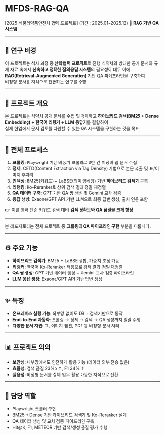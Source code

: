 # MFDS-RAG-QA  
[2025 식품의약품안전처 협력 프로젝트]
(기간 : 2025.01~2025.12)
🧾 **RAG 기반 QA 시스템**

---

## 📌 연구 배경  

이 프로젝트는 석사 과정 중 **산학협력 프로젝트**로 진행
식약처의 방대한 공개 문서와 규제 자료 속에서 **신속하고 정확한 질의응답 시스템**의 필요성이 대두
이에 **RAG(Retrieval-Augmented Generation)** 기반 QA 파이프라인을 구축하여  
비정형 문서를 지식으로 전환하는 연구를 수행

---

## 📖 프로젝트 개요  

본 프로젝트는 식약처 공개 문서를 수집 및 정제하고
**하이브리드 검색(BM25 + Dense Embedding) + 한국어 리랭커 + LLM 응답기**를 결합하여  
실제 현업에서 문서 검토를 지원할 수 있는 QA 시스템을 구현하는 것을 목표

---

## 🔄 전체 프로세스  

1. **크롤링**: Playwright 기반 비동기 크롤러로 3만 건 이상의 웹 문서 수집  
2. **정제**: CETD(Content Extraction via Tag Density) 기법으로 본문 추출 및 표/이미지 후처리  
3. **인덱싱**: BM25(키워드) + LaBSE(의미 임베딩) 기반 **하이브리드 검색기** 구축  
4. **리랭킹**: Ko-Reranker로 상위 검색 결과 정밀 재정렬  
5. **QA 데이터 구축**: GPT 기반 QA 쌍 생성 및 Gemini 교차 검증  
6. **응답 생성**: Exaone/GPT API 기반 LLM으로 최종 답변 생성, 출처 인용 포함  

👉 이를 통해 단순 키워드 검색 대비 **검색 정확도와 QA 품질을 크게 향상**

---

본 레포지토리는 전체 프로젝트 중 **크롤링과 QA 파이프라인 구현** 부분을 다룹니다.  

---

## ⚙️ 주요 기능  

- **하이브리드 검색기**: BM25 + LaBSE 결합, 가중치 조정 가능  
- **리랭커**: 한국어 Ko-Reranker 적용으로 검색 결과 정밀 재정렬  
- **QA 쌍 생성**: GPT 기반 데이터 생성 + Gemini 교차 검증 파이프라인  
- **LLM 응답 생성**: Exaone/GPT API 기반 답변 생성 

---

## ✨ 특징  

- **온프레미스 실행 가능**: 외부망 없이도 DB + 검색기만으로 동작  
- **End-to-End 자동화**: 크롤링 → 정제 → 검색 → QA 생성까지 일괄 수행  
- **다양한 문서 지원**: 표, 이미지 캡션, PDF 등 비정형 문서 처리  

---

## 📊 프로젝트 의의  

- **보안성**: 내부망에서도 안전하게 활용 가능 (데이터 외부 전송 없음)  
- **효율성**: 검색 품질 23%p ↑, F1 34% ↑  
- **실용성**: 비정형 문서를 실제 업무 활용 가능한 지식으로 전환  

---

## 📌 담당 역할  

- Playwright 크롤러 구현  
- BM25 + Dense 기반 하이브리드 검색기 및 Ko-Reranker 설계  
- QA 데이터 생성 및 교차 검증 파이프라인 구축  
- Hit@K, F1, METEOR 기반 검색/생성 품질 평가 수행  
